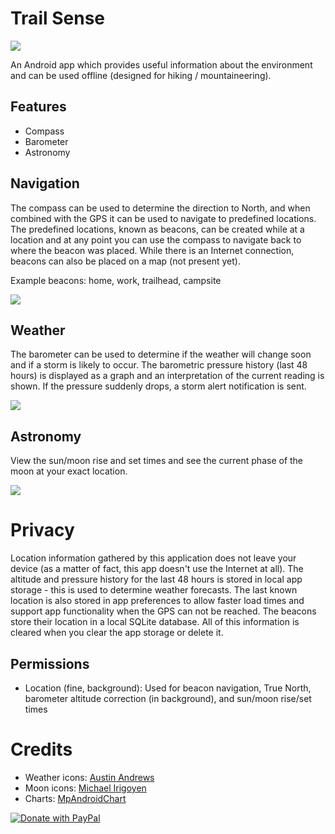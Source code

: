 # Trail Sense

![](https://github.com/kylecorry31/Trail-Sense/workflows/Android%20CI/badge.svg)

 An Android app which provides useful information about the environment and can be used offline (designed for hiking / mountaineering).

## Features
* Compass
* Barometer
* Astronomy

## Navigation
The compass can be used to determine the direction to North, and when combined with the GPS it can be used to navigate to predefined locations. The predefined locations, known as beacons, can be created while at a location and at any point you can use the compass to navigate back to where the beacon was placed. While there is an Internet connection, beacons can also be placed on a map (not present yet).

Example beacons: home, work, trailhead, campsite

![](fastlane/metadata/android/en-US/images/phoneScreenshots/1.png)


## Weather
The barometer can be used to determine if the weather will change soon and if a storm is likely to occur. The barometric pressure history (last 48 hours) is displayed as a graph and an interpretation of the current reading is shown. If the pressure suddenly drops, a storm alert notification is sent.

![](fastlane/metadata/android/en-US/images/phoneScreenshots/2.png)

## Astronomy
View the sun/moon rise and set times and see the current phase of the moon at your exact location.

![](fastlane/metadata/android/en-US/images/phoneScreenshots/3.png)

# Privacy
Location information gathered by this application does not leave your device (as a matter of fact, this app doesn't use the Internet at all). The altitude and pressure history for the last 48 hours is stored in local app storage - this is used to determine weather forecasts. The last known location is also stored in app preferences to allow faster load times and support app functionality when the GPS can not be reached. The beacons store their location in a local SQLite database. All of this information is cleared when you clear the app storage or delete it.

## Permissions
- Location (fine, background): Used for beacon navigation, True North, barometer altitude correction (in background), and sun/moon rise/set times 

# Credits
- Weather icons: [Austin Andrews](https://materialdesignicons.com/contributor/Austin-Andrews)
- Moon icons: [Michael Irigoyen](https://materialdesignicons.com/contributor/Michael-Irigoyen)
- Charts: [MpAndroidChart](https://github.com/PhilJay/MPAndroidChart)

[![Donate with PayPal](https://raw.githubusercontent.com/stefan-niedermann/paypal-donate-button/master/paypal-donate-button.png)](https://www.paypal.com/cgi-bin/webscr?cmd=_donations&business=HQEH7Z42CWNVS&item_name=Trail+Sense&currency_code=USD&source=url)

